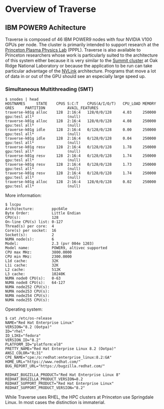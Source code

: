 # Overview of Traverse

## IBM POWER9 Achitecture

Traverse is composed of 46 IBM POWER9 nodes with four NVIDIA V100 GPUs per node. The cluster is primarily intended
to support research at the <a href="https://www.pppl.gov">Princeton
Plasma Physics Lab</a> (PPPL). Traverse is also available to Princeton researchers whose work is particularly
suited to the architecture of this system either because it is very similar to
the <a href="https://www.olcf.ornl.gov/olcf-resources/compute-systems/summit/">Summit cluster</a> at Oak Ridge National
Laboratory or because the application to be run can take particular advantage of
the <a href="https://www.nvidia.com/en-us/data-center/nvlink/">NVLink</a> architecture. Programs that move a lot of
data in or out of the GPU should see an especially large speed up.

### Simultaneous Multithreading (SMT)

```
$ snodes | head
HOSTNAMES     STATE    CPUS S:C:T    CPUS(A/I/O/T)   CPU_LOAD MEMORY   GRES     PARTITION          AVAIL_FEATURES
traverse-k01g alloc    128  2:16:4   128/0/0/128     4.03     250000   gpu:tesl all*               (null)
traverse-k01g alloc    128  2:16:4   128/0/0/128     4.08     250000   gpu:tesl all*               (null)
traverse-k01g idle     128  2:16:4   0/128/0/128     0.00     250000   gpu:tesl all*               (null)
traverse-k01g idle     128  2:16:4   0/128/0/128     0.04     250000   gpu:tesl all*               (null)
traverse-k01g resv     128  2:16:4   0/128/0/128     1.78     250000   gpu:tesl all*               (null)
traverse-k01g resv     128  2:16:4   0/128/0/128     1.74     250000   gpu:tesl all*               (null)
traverse-k01g resv     128  2:16:4   0/128/0/128     1.73     250000   gpu:tesl all*               (null)
traverse-k01g resv     128  2:16:4   0/128/0/128     1.74     250000   gpu:tesl all*               (null)
traverse-k01g alloc    128  2:16:4   128/0/0/128     0.02     250000   gpu:tesl all*               (null)
```

More information:

```
$ lscpu
Architecture:        ppc64le
Byte Order:          Little Endian
CPU(s):              128
On-line CPU(s) list: 0-127
Thread(s) per core:  4
Core(s) per socket:  16
Socket(s):           2
NUMA node(s):        6
Model:               2.3 (pvr 004e 1203)
Model name:          POWER9, altivec supported
CPU max MHz:         3800.0000
CPU min MHz:         2300.0000
L1d cache:           32K
L1i cache:           32K
L2 cache:            512K
L3 cache:            10240K
NUMA node0 CPU(s):   0-63
NUMA node8 CPU(s):   64-127
NUMA node252 CPU(s): 
NUMA node253 CPU(s): 
NUMA node254 CPU(s): 
NUMA node255 CPU(s): 
```

Operating system:

```
$ cat /etc/os-release 
NAME="Red Hat Enterprise Linux"
VERSION="8.2 (Ootpa)"
ID="rhel"
ID_LIKE="fedora"
VERSION_ID="8.2"
PLATFORM_ID="platform:el8"
PRETTY_NAME="Red Hat Enterprise Linux 8.2 (Ootpa)"
ANSI_COLOR="0;31"
CPE_NAME="cpe:/o:redhat:enterprise_linux:8.2:GA"
HOME_URL="https://www.redhat.com/"
BUG_REPORT_URL="https://bugzilla.redhat.com/"

REDHAT_BUGZILLA_PRODUCT="Red Hat Enterprise Linux 8"
REDHAT_BUGZILLA_PRODUCT_VERSION=8.2
REDHAT_SUPPORT_PRODUCT="Red Hat Enterprise Linux"
REDHAT_SUPPORT_PRODUCT_VERSION="8.2"
```

While Traverse uses RHEL, the HPC clusters at Princeton use Springdale Linux. In most cases the
distinction is immaterial.
